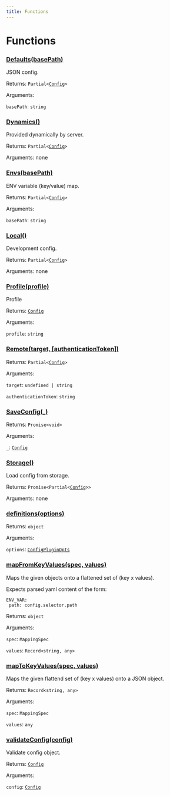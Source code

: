 ```yaml
---
title: Functions
---
```

# Functions
### [Defaults(basePath)](https://github.com/dxos/dxos/blob/c996a34fe/packages/sdk/config/src/loaders/index.ts#L61)


JSON config.

Returns: <code>Partial&lt;[Config](/api/@dxos/config/interfaces/Config)&gt;</code>

Arguments: 

`basePath`: <code>string</code>


### [Dynamics()](https://github.com/dxos/dxos/blob/c996a34fe/packages/sdk/config/src/loaders/index.ts#L48)


Provided dynamically by server.

Returns: <code>Partial&lt;[Config](/api/@dxos/config/interfaces/Config)&gt;</code>

Arguments: none




### [Envs(basePath)](https://github.com/dxos/dxos/blob/c996a34fe/packages/sdk/config/src/loaders/index.ts#L53)


ENV variable (key/value) map.

Returns: <code>Partial&lt;[Config](/api/@dxos/config/interfaces/Config)&gt;</code>

Arguments: 

`basePath`: <code>string</code>


### [Local()](https://github.com/dxos/dxos/blob/c996a34fe/packages/sdk/config/src/loaders/index.ts#L43)


Development config.

Returns: <code>Partial&lt;[Config](/api/@dxos/config/interfaces/Config)&gt;</code>

Arguments: none




### [Profile(profile)](https://github.com/dxos/dxos/blob/c996a34fe/packages/sdk/config/src/loaders/index.ts#L34)


Profile

Returns: <code>[Config](/api/@dxos/config/interfaces/Config)</code>

Arguments: 

`profile`: <code>string</code>


### [Remote(target, \[authenticationToken\])](https://github.com/dxos/dxos/blob/c996a34fe/packages/sdk/config/src/loaders/index.ts#L69)




Returns: <code>Partial&lt;[Config](/api/@dxos/config/interfaces/Config)&gt;</code>

Arguments: 

`target`: <code>undefined | string</code>

`authenticationToken`: <code>string</code>


### [SaveConfig(_)](https://github.com/dxos/dxos/blob/c996a34fe/packages/sdk/config/src/savers/index.ts#L7)




Returns: <code>Promise&lt;void&gt;</code>

Arguments: 

`_`: <code>[Config](/api/@dxos/config/interfaces/Config)</code>


### [Storage()](https://github.com/dxos/dxos/blob/c996a34fe/packages/sdk/config/src/loaders/index.ts#L67)


Load config from storage.

Returns: <code>Promise&lt;Partial&lt;[Config](/api/@dxos/config/interfaces/Config)&gt;&gt;</code>

Arguments: none




### [definitions(options)](https://github.com/dxos/dxos/blob/c996a34fe/packages/sdk/config/src/plugin/definitions.ts#L19)




Returns: <code>object</code>

Arguments: 

`options`: <code>[ConfigPluginOpts](/api/@dxos/config/interfaces/ConfigPluginOpts)</code>


### [mapFromKeyValues(spec, values)](https://github.com/dxos/dxos/blob/c996a34fe/packages/sdk/config/src/config.ts#L34)


Maps the given objects onto a flattened set of (key x values).

Expects parsed yaml content of the form:

 ```
ENV_VAR:
  path: config.selector.path
```

Returns: <code>object</code>

Arguments: 

`spec`: <code>MappingSpec</code>

`values`: <code>Record&lt;string, any&gt;</code>


### [mapToKeyValues(spec, values)](https://github.com/dxos/dxos/blob/c996a34fe/packages/sdk/config/src/config.ts#L80)


Maps the given flattend set of (key x values) onto a JSON object.

Returns: <code>Record&lt;string, any&gt;</code>

Arguments: 

`spec`: <code>MappingSpec</code>

`values`: <code>any</code>


### [validateConfig(config)](https://github.com/dxos/dxos/blob/c996a34fe/packages/sdk/config/src/config.ts#L102)


Validate config object.

Returns: <code>[Config](/api/@dxos/config/interfaces/Config)</code>

Arguments: 

`config`: <code>[Config](/api/@dxos/config/interfaces/Config)</code>


